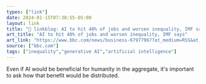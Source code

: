 ```yaml
---
types: ["link"]
date: 2024-01-15T07:38:55-05:00
layout: link
title: "🔗 linkblog: AI to hit 40% of jobs and worsen inequality, IMF says'"
art_title: "AI to hit 40% of jobs and worsen inequality, IMF says"
art_link: "https://www.bbc.com/news/business-67977967?at_medium=RSS&at_campaign=KARANGA"
source: ["bbc.com"]
tags: ["inequality","generative AI","artificial intelligence"]
---
```

Even if AI would be beneficial for humanity in the aggregate, it's important to ask how that benefit would be distributed.
